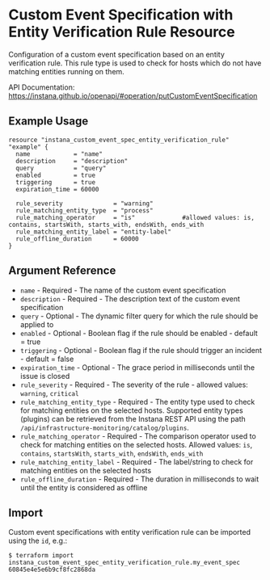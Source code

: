 # Custom Event Specification with Entity Verification Rule Resource

Configuration of a custom event specification based on an entity verification rule. This rule type is used
to check for hosts which do not have matching entities running on them.

API Documentation: <https://instana.github.io/openapi/#operation/putCustomEventSpecification>

## Example Usage

```hcl
resource "instana_custom_event_spec_entity_verification_rule" "example" {
  name            = "name"
  description     = "description"
  query           = "query"
  enabled         = true
  triggering      = true
  expiration_time = 60000

  rule_severity              = "warning"
  rule_matching_entity_type  = "process"
  rule_matching_operator     = "is"             #allowed values: is, contains, startsWith, starts_with, endsWith, ends_with
  rule_matching_entity_label = "entity-label"
  rule_offline_duration      = 60000
}
```

## Argument Reference

* `name` - Required - The name of the custom event specification
* `description` - Required - The description text of the custom event specification
* `query` - Optional - The dynamic filter query for which the rule should be applied to
* `enabled` - Optional - Boolean flag if the rule should be enabled - default = true
* `triggering` - Optional - Boolean flag if the rule should trigger an incident - default = false
* `expiration_time` - Optional - The grace period in milliseconds until the issue is closed
* `rule_severity` - Required - The severity of the rule - allowed values: `warning`, `critical`
* `rule_matching_entity_type` - Required - The entity type used to check for matching entities on the selected hosts. 
Supported entity types (plugins) can be retrieved from the Instana REST API using the path
`/api/infrastructure-monitoring/catalog/plugins`.
* `rule_matching_operator` - Required - The comparison operator used to check for matching entities on the selected hosts. 
Allowed values: `is`, `contains`, `startsWith`, `starts_with`, `endsWith`, `ends_with`
* `rule_matching_entity_label` - Required - The label/string to check for matching entities on the selected hosts
* `rule_offline_duration` - Required - The duration in milliseconds to wait until the entity is considered as offline

## Import

Custom event specifications with entity verification rule can be imported using the `id`, e.g.:

```
$ terraform import instana_custom_event_spec_entity_verification_rule.my_event_spec 60845e4e5e6b9cf8fc2868da
```
